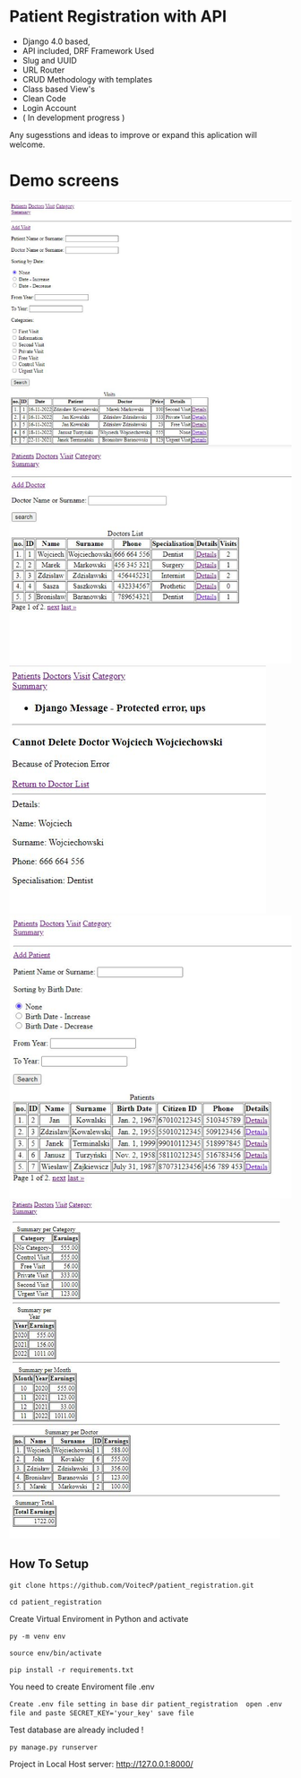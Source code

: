 # Patient Registration with API
- Django 4.0 based, 
- API included, DRF  Framework Used
- Slug and UUID
- URL Router
- CRUD Methodology with templates
- Class based View's
- Clean Code
- Login Account 
- ( In development progress ) 


Any sugesstions and ideas to improve or expand this aplication will welcome.


# Demo screens
![image](https://github.com/VoitecP/patient_registration/blob/5b578494de12197cf0abd03b09f89ddf1cbff94d/Demo%20images/Screen01.jpg)
![image](https://github.com/VoitecP/patient_registration/blob/5b578494de12197cf0abd03b09f89ddf1cbff94d/Demo%20images/Screen02.jpg)
![image](https://github.com/VoitecP/patient_registration/blob/5b578494de12197cf0abd03b09f89ddf1cbff94d/Demo%20images/Screen03.jpg)
![image](https://github.com/VoitecP/patient_registration/blob/5b578494de12197cf0abd03b09f89ddf1cbff94d/Demo%20images/Screen04.jpg)
![image](https://github.com/VoitecP/patient_registration/blob/5b578494de12197cf0abd03b09f89ddf1cbff94d/Demo%20images/Screen05.jpg)

## How To Setup
```
git clone https://github.com/VoitecP/patient_registration.git
```
```
cd patient_registration
```
Create Virtual Enviroment in Python and activate
```
py -m venv env
```
```
source env/bin/activate
```
```
pip install -r requirements.txt
```
You need to create  Enviroment file .env 
```
Create .env file setting in base dir patient_registration  open .env file and paste SECRET_KEY='your_key' save file
```
Test database are already included !
```
py manage.py runserver
```
Project in Local Host server: http://127.0.0.1:8000/ 
